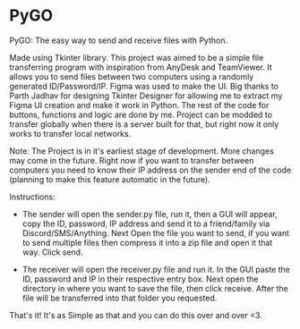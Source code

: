 # PyGO
PyGO: The easy way to send and receive files with Python.

Made using Tkinter library. 
This project was aimed to be a simple file transferring program with inspiration 
from AnyDesk and TeamViewer. It allows you to send files between two computers 
using a randomly generated ID/Password/IP. Figma was used to make the UI. Big 
thanks to Parth Jadhav for designing Tkinter Designer for allowing me to extract 
my Figma UI creation and make it work in Python. The rest of the code for buttons, 
functions and logic are done by me. Project can be modded to transfer globally
when there is a server built for that, but right now it only works to transfer 
local networks.

Note: The Project is in it's earliest stage of development. More changes may
      come in the future. Right now if you want to transfer between computers
      you need to know their IP address on the sender end of the code 
      (planning to make this feature automatic in the future).
      
Instructions: 
- The sender will open the sender.py file, run it, then a GUI will appear, 
copy the ID, password, IP address and send it to a friend/family via 
Discord/SMS/Anything. Next Open the file you want to  send, if you want 
to send multiple files then compress it into a zip file and open it that 
way. Click send.

- The receiver will open the receiver.py file and run it. In the GUI
paste the ID, password and IP in their respective entry box. Next open 
the directory in where you want to save the file, then click receive.
After the file will be transferred into that folder you requested.


That's it! It's as Simple as that and you can do this over and over <3.

